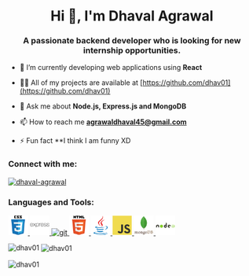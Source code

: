 <h1 align="center">Hi 👋, I'm Dhaval Agrawal</h1>
<h3 align="center">A passionate backend developer who is looking for new internship opportunities.</h3>

- 🌱 I’m currently developing web applications using **React**

- 👨‍💻 All of my projects are available at [https://github.com/dhav01](https://github.com/dhav01)

- 💬 Ask me about **Node.js, Express.js and MongoDB**

- 📫 How to reach me **agrawaldhaval45@gmail.com**

- ⚡ Fun fact **I think I am funny XD

<h3 align="left">Connect with me:</h3>
<p align="left">
<a href="https://linkedin.com/in/dhaval-agrawal" target="blank"><img align="center" src="https://raw.githubusercontent.com/rahuldkjain/github-profile-readme-generator/master/src/images/icons/Social/linked-in-alt.svg" alt="dhaval-agrawal" height="30" width="40" /></a>


<h3 align="left">Languages and Tools:</h3>
<p align="left"> <a href="https://www.w3schools.com/css/" target="_blank" rel="noreferrer"> <img src="https://raw.githubusercontent.com/devicons/devicon/master/icons/css3/css3-original-wordmark.svg" alt="css3" width="40" height="40"/> </a> <a href="https://expressjs.com" target="_blank" rel="noreferrer"> <img src="https://raw.githubusercontent.com/devicons/devicon/master/icons/express/express-original-wordmark.svg" alt="express" width="40" height="40"/> </a> <a href="https://git-scm.com/" target="_blank" rel="noreferrer"> <img src="https://www.vectorlogo.zone/logos/git-scm/git-scm-icon.svg" alt="git" width="40" height="40"/> </a> <a href="https://www.w3.org/html/" target="_blank" rel="noreferrer"> <img src="https://raw.githubusercontent.com/devicons/devicon/master/icons/html5/html5-original-wordmark.svg" alt="html5" width="40" height="40"/> </a> <a href="https://www.java.com" target="_blank" rel="noreferrer"> <img src="https://raw.githubusercontent.com/devicons/devicon/master/icons/java/java-original.svg" alt="java" width="40" height="40"/> </a> <a href="https://developer.mozilla.org/en-US/docs/Web/JavaScript" target="_blank" rel="noreferrer"> <img src="https://raw.githubusercontent.com/devicons/devicon/master/icons/javascript/javascript-original.svg" alt="javascript" width="40" height="40"/> </a> <a href="https://www.mongodb.com/" target="_blank" rel="noreferrer"> <img src="https://raw.githubusercontent.com/devicons/devicon/master/icons/mongodb/mongodb-original-wordmark.svg" alt="mongodb" width="40" height="40"/> </a> <a href="https://nodejs.org" target="_blank" rel="noreferrer"> <img src="https://raw.githubusercontent.com/devicons/devicon/master/icons/nodejs/nodejs-original-wordmark.svg" alt="nodejs" width="40" height="40"/> </a> </p>

<p><img align="left" src="https://github-readme-stats.vercel.app/api/top-langs?username=dhav01&show_icons=true&locale=en&layout=compact" alt="dhav01" /></p>

<p>&nbsp;<img align="center" src="https://github-readme-stats.vercel.app/api?username=dhav01&show_icons=true&locale=en" alt="dhav01" /></p>

<p><img align="center" src="https://github-readme-streak-stats.herokuapp.com/?user=dhav01&" alt="dhav01" /></p>
